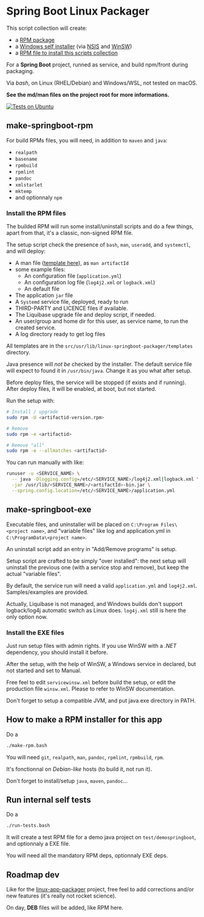 # Spring Boot Linux Packager

This script collection will create:
 - a [RPM package](man-make-springboot-rpm.md)
 - a [Windows self installer](man-make-springboot-exe.md) (via [NSIS](https://sourceforge.net/projects/nsis/) and [WinSW](https://github.com/winsw/winsw))
 - a [RPM file to install this scripts collection](#how-to-make-a-rpm-installer-for-this-app)

For a **Spring Boot** project, runned as service, and build npm/front during packaging.

Via _bash_, on Linux (RHEL/Debian) and Windows/WSL, not tested on macOS.

**See the md/man files on the project root for more informations.**

[![Tests on Ubuntu](https://github.com/hdsdi3g/linux-springboot-packager/actions/workflows/tests-ubuntu.yml/badge.svg)](https://github.com/hdsdi3g/linux-springboot-packager/actions/workflows/tests-ubuntu.yml)

## make-springboot-rpm

For build RPMs files, you will need, in addition to `maven` and `java`:
 - `realpath`
 - `basename`
 - `rpmbuild`
 - `rpmlint`
 - `pandoc`
 - `xmlstarlet`
 - `mktemp`
 - and optionnaly `npm`

### Install the RPM files

The builded RPM will run some install/uninstall scripts and do a few things, apart from that, it's a classic, non-signed RPM file.

The setup script check the presence of `bash`, `man`, `useradd`, and `systemctl`, and will deploy:
 - A man file ([template here](src/usr/lib/linux-springboot-packager/templates/template-man.md)), as `man artifactId`
 - some example files:
   - An configuration file (`application.yml`)
   - An configuration log file (`log4j2.xml` or `logback.xml`)
   - An default file
 - The application `jar` file
 - A `Systemd` service file, deployed, ready to run
 - THIRD-PARTY and LICENCE files if available.
 - The Liquibase upgrade file and deploy script, if needed.
 - An user/group and home dir for this user, as service name, to run the created service.
 - A log directory ready to get log files

All templates are in the `src/usr/lib/linux-springboot-packager/templates` directory.

Java presence will _not be_ checked by the installer. The default service file will expect to found it in `/usr/bin/java`. Change it as you what after setup.

Before deploy files, the service will be stopped (if exists and if running). After deploy files, it will be enabled, at boot, but not started.

Run the setup with:

```bash
# Install / upgrade
sudo rpm -U <artifactid-version.rpm>

# Remove
sudo rpm -e <artifactid>

# Remove "all"
sudo rpm -e --allmatches <artifactid>
```

You can run manually with like:

```bash
runuser -u <SERVICE_NAME> \
  -- java -Dlogging.config=/etc/<SERVICE_NAME>/log4j2.xml|logback.xml \
  -jar /usr/lib/<SERVICE_NAME>/<artifactId>-bin.jar \
  --spring.config.location=/etc/<SERVICE_NAME>/application.yml
```

## make-springboot-exe

Executable files, and uninstaller will be placed on `C:\Program Files\<project name>`, and "variable files" like log and application.yml in `C:\ProgramData\<project name>`.

An uninstall script add an entry in "Add/Remove programs" is setup.

Setup script are crafted to be simply "over installed": the next setup will uninstall the previous one (with a service stop and remove), but keep the actual "variable files".

By default, the service run will need a valid `application.yml` and `log4j2.xml`. Samples/examples are provided.

Actually, Liquibase is not managed, and Windows builds don't support logback/log4j automatic switch as Linux does. `log4j.xml` still is here the only option now.

### Install the EXE files

Just run setup files with admin rights. If you use WinSW with a _.NET_ dependency, you should install it before.

After the setup, with the help of WinSW, a Windows service in declared, but not started and set to Manual.

Free feel to edit `servicewinsw.xml` before build the setup, or edit the production file `winsw.xml`. Please to refer to WinSW documentation.

Don't forget to setup a compatible JVM, and put java.exe directory in PATH.

## How to make a RPM installer for this app

Do a

```bash
./make-rpm.bash
```

You will need `git`, `realpath`, `man`, `pandoc`, `rpmlint`, `rpmbuild`, `rpm`.

It's fonctionnal on _Debian-like_ hosts (to build it, not run it).

Don't forget to install/setup `java`, `maven`, `pandoc`...

## Run internal self tests

Do a

```bash
./run-tests.bash
```

It will create a test RPM file for a demo java project on `test/demospringboot`, and optionnaly a EXE file.

You will need all the mandatory RPM deps, optionnaly EXE deps.

## Roadmap dev

Like for the [linux-app-packager](https://github.com/hdsdi3g/linux-app-packager) project, free feel to add corrections and/or new features (it's really not rocket science).

On day, **DEB** files will be added, like RPM here.
